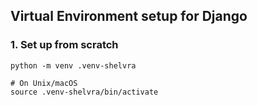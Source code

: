 ## Virtual Environment setup for Django

### 1. Set up from scratch

```
python -m venv .venv-shelvra

# On Unix/macOS
source .venv-shelvra/bin/activate
```

